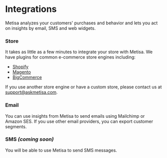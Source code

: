 # Integrations

Metisa analyzes your customers' purchases and behavior and lets you act on insights by email, SMS and web widgets.

### Store

It takes as little as a few minutes to integrate your store with Metisa. We have plugins for common e-commerce store engines including:

* [Shopify](integrations/shopify.md)
* [Magento](integrations/magento.md)
* [BigCommerce](integrations/bigcommerce.md)

If you use another store engine or have a custom store, please contact us at [support@askmetisa.com](mailto:support@askmetisa.com).

### Email

You can use insights from Metisa to send emails using Mailchimp or Amazon SES. If you use other email providers, you can export customer segments.

### SMS *(coming soon)*

You will be able to use Metisa to send SMS messages.